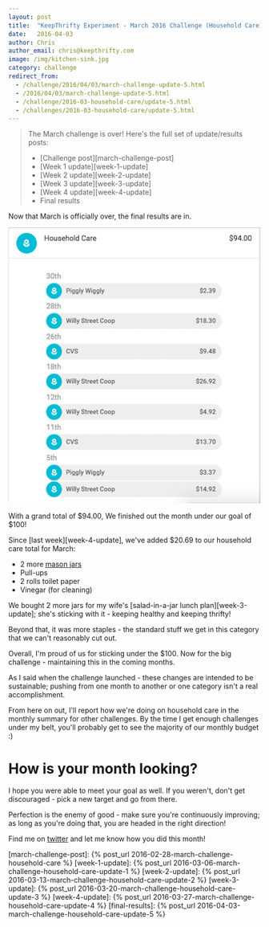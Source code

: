 ```yaml
---
layout: post
title:  "KeepThrifty Experiment - March 2016 Challenge (Household Care) - Final Results"
date:   2016-04-03
author: Chris
author_email: chris@keepthrifty.com
image: /img/kitchen-sink.jpg
category: challenge
redirect_from:
  - /challenge/2016/04/03/march-challenge-update-5.html
  - /2016/04/03/march-challenge-update-5.html
  - /challenge/2016-03-household-care/update-5.html
  - /challenges/2016-03-household-care/update-5.html
---
```


> The March challenge is over! Here's the full set of update/results posts:
>
>   - [Challenge post][march-challenge-post]
>   - [Week 1 update][week-1-update]
>   - [Week 2 update][week-2-update]
>   - [Week 3 update][week-3-update]
>   - [Week 4 update][week-4-update]
>   - Final results

Now that March is officially over, the final results are in.

![March week 5 results - $94.00 total][march-final-summary]

With a grand total of $94.00, We finished out the month under our goal of $100!

Since [last week][week-4-update], we've added $20.69 to our household care total for March:

* 2 more [mason jars][mason-jars]
* Pull-ups
* 2 rolls toilet paper
* Vinegar (for cleaning)

We bought 2 more jars for my wife's [salad-in-a-jar lunch plan][week-3-update]; she's sticking with it - keeping healthy and keeping thrifty!

Beyond that, it was more staples - the standard stuff we get in this category that we can't reasonably cut out.

Overall, I'm proud of us for sticking under the $100.  Now for the big challenge - maintaining this in the coming months.

As I said when the challenge launched - these changes are intended to be sustainable; pushing from one month to another or one category isn't a real accomplishment.

From here on out, I'll report how we're doing on household care in the monthly summary for other challenges. By the time I get enough challenges under my belt, you'll probably get to see the majority of our monthly budget :)

# How is your month looking? #

I hope you were able to meet your goal as well. If you weren't, don't get discouraged - pick a new target and go from there.

Perfection is the enemy of good - make sure you're continuously improving; as long as you're doing that, you are headed in the right direction!

Find me on [twitter][twitter-profile] and let me know how you did this month!

[twitter-profile]: http://www.twitter.com/keepthrifty

[march-final-summary]: /img/march-2016-final-summary.png

[march-challenge-post]: {% post_url 2016-02-28-march-challenge-household-care %}
[week-1-update]: {% post_url 2016-03-06-march-challenge-household-care-update-1 %}
[week-2-update]: {% post_url 2016-03-13-march-challenge-household-care-update-2 %}
[week-3-update]: {% post_url 2016-03-20-march-challenge-household-care-update-3 %}
[week-4-update]: {% post_url 2016-03-27-march-challenge-household-care-update-4 %}
[final-results]: {% post_url 2016-04-03-march-challenge-household-care-update-5 %}

[mason-jars]: http://amzn.to/203TlSw
